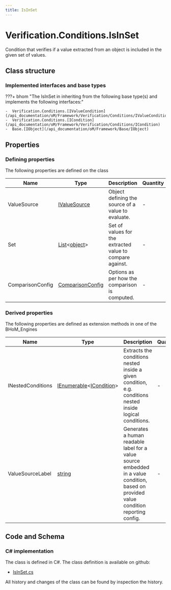 ```yaml
---
title: IsInSet
---
```


# Verification.Conditions.IsInSet

Condition that verifies if a value extracted from an object is included in the given set of values.

## Class structure

### Implemented interfaces and base types

???+ bhom "The IsInSet in inheriting from the following base type(s) and implements the following interfaces:"

    -  Verification.Conditions.[IValueCondition](/api_documentation/oM/Framework/Verification/Conditions/IValueCondition)
    -  Verification.Conditions.[ICondition](/api_documentation/oM/Framework/Verification/Conditions/ICondition)
    -  Base.[IObject](/api_documentation/oM/Framework/Base/IObject)


## Properties



### Defining properties

The following properties are defined on the class

| Name             | Type             | Description      | Quantity         |
|------------------|------------------|------------------|------------------|
| ValueSource | [IValueSource](/api_documentation/oM/Framework/Verification/Conditions/IValueSource) | Object defining the source of a value to evaluate. | - |
| Set | [List](https://learn.microsoft.com/en-us/dotnet/api/System.Collections.Generic.List-1?view=netstandard-2.0)&lt;[object](https://learn.microsoft.com/en-us/dotnet/api/System.Object?view=netstandard-2.0)&gt; | Set of values for the extracted value to compare against. | - |
| ComparisonConfig | [ComparisonConfig](/api_documentation/oM/Framework/Base/ComparisonConfig) | Options as per how the comparison is computed. | - |


### Derived properties

The following properties are defined as extension methods in one of the BHoM_Engines

| Name             | Type             | Description      | Quantity         | Engine           |
|------------------|------------------|------------------|------------------|------------------|
| INestedConditions | [IEnumerable](https://learn.microsoft.com/en-us/dotnet/api/System.Collections.Generic.IEnumerable-1?view=netstandard-2.0)&lt;[ICondition](/api_documentation/oM/Framework/Verification/Conditions/ICondition)&gt; | Extracts the conditions nested inside a given condition, e.g. conditions nested inside logical conditions. | - | Verification_Engine |
| ValueSourceLabel | [string](https://learn.microsoft.com/en-us/dotnet/api/System.String?view=netstandard-2.0) | Generates a human readable label for a value source embedded in a value condition, based on provided value condition reporting config. | - | Verification_Engine |


## Code and Schema

### C# implementation

The class is defined in C#. The class definition is available on github:

- [IsInSet.cs](https://github.com/BHoM/BHoM/blob/develop/Verification_oM/Conditions\IsInSet.cs)

All history and changes of the class can be found by inspection the history.
